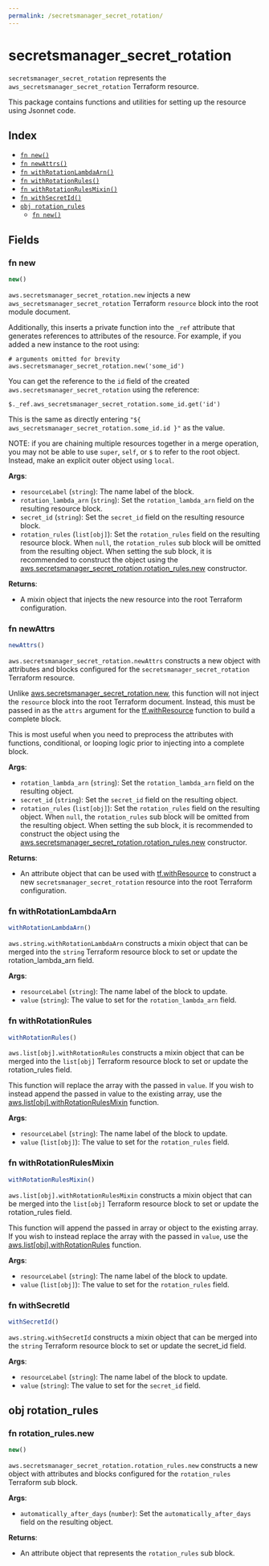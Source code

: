 ```yaml
---
permalink: /secretsmanager_secret_rotation/
---
```


# secretsmanager_secret_rotation

`secretsmanager_secret_rotation` represents the `aws_secretsmanager_secret_rotation` Terraform resource.



This package contains functions and utilities for setting up the resource using Jsonnet code.


## Index

* [`fn new()`](#fn-new)
* [`fn newAttrs()`](#fn-newattrs)
* [`fn withRotationLambdaArn()`](#fn-withrotationlambdaarn)
* [`fn withRotationRules()`](#fn-withrotationrules)
* [`fn withRotationRulesMixin()`](#fn-withrotationrulesmixin)
* [`fn withSecretId()`](#fn-withsecretid)
* [`obj rotation_rules`](#obj-rotation_rules)
  * [`fn new()`](#fn-rotation_rulesnew)

## Fields

### fn new

```ts
new()
```


`aws.secretsmanager_secret_rotation.new` injects a new `aws_secretsmanager_secret_rotation` Terraform `resource`
block into the root module document.

Additionally, this inserts a private function into the `_ref` attribute that generates references to attributes of the
resource. For example, if you added a new instance to the root using:

    # arguments omitted for brevity
    aws.secretsmanager_secret_rotation.new('some_id')

You can get the reference to the `id` field of the created `aws.secretsmanager_secret_rotation` using the reference:

    $._ref.aws_secretsmanager_secret_rotation.some_id.get('id')

This is the same as directly entering `"${ aws_secretsmanager_secret_rotation.some_id.id }"` as the value.

NOTE: if you are chaining multiple resources together in a merge operation, you may not be able to use `super`, `self`,
or `$` to refer to the root object. Instead, make an explicit outer object using `local`.

**Args**:
  - `resourceLabel` (`string`): The name label of the block.
  - `rotation_lambda_arn` (`string`): Set the `rotation_lambda_arn` field on the resulting resource block.
  - `secret_id` (`string`): Set the `secret_id` field on the resulting resource block.
  - `rotation_rules` (`list[obj]`): Set the `rotation_rules` field on the resulting resource block. When `null`, the `rotation_rules` sub block will be omitted from the resulting object. When setting the sub block, it is recommended to construct the object using the [aws.secretsmanager_secret_rotation.rotation_rules.new](#fn-rotation_rulesnew) constructor.

**Returns**:
- A mixin object that injects the new resource into the root Terraform configuration.


### fn newAttrs

```ts
newAttrs()
```


`aws.secretsmanager_secret_rotation.newAttrs` constructs a new object with attributes and blocks configured for the `secretsmanager_secret_rotation`
Terraform resource.

Unlike [aws.secretsmanager_secret_rotation.new](#fn-new), this function will not inject the `resource`
block into the root Terraform document. Instead, this must be passed in as the `attrs` argument for the
[tf.withResource](https://github.com/tf-libsonnet/core/tree/main/docs#fn-withresource) function to build a complete block.

This is most useful when you need to preprocess the attributes with functions, conditional, or looping logic prior to
injecting into a complete block.

**Args**:
  - `rotation_lambda_arn` (`string`): Set the `rotation_lambda_arn` field on the resulting object.
  - `secret_id` (`string`): Set the `secret_id` field on the resulting object.
  - `rotation_rules` (`list[obj]`): Set the `rotation_rules` field on the resulting object. When `null`, the `rotation_rules` sub block will be omitted from the resulting object. When setting the sub block, it is recommended to construct the object using the [aws.secretsmanager_secret_rotation.rotation_rules.new](#fn-rotation_rulesnew) constructor.

**Returns**:
  - An attribute object that can be used with [tf.withResource](https://github.com/tf-libsonnet/core/tree/main/docs#fn-withresource) to construct a new `secretsmanager_secret_rotation` resource into the root Terraform configuration.


### fn withRotationLambdaArn

```ts
withRotationLambdaArn()
```

`aws.string.withRotationLambdaArn` constructs a mixin object that can be merged into the `string`
Terraform resource block to set or update the rotation_lambda_arn field.



**Args**:
  - `resourceLabel` (`string`): The name label of the block to update.
  - `value` (`string`): The value to set for the `rotation_lambda_arn` field.


### fn withRotationRules

```ts
withRotationRules()
```

`aws.list[obj].withRotationRules` constructs a mixin object that can be merged into the `list[obj]`
Terraform resource block to set or update the rotation_rules field.

This function will replace the array with the passed in `value`. If you wish to instead append the
passed in value to the existing array, use the [aws.list[obj].withRotationRulesMixin](TODO) function.


**Args**:
  - `resourceLabel` (`string`): The name label of the block to update.
  - `value` (`list[obj]`): The value to set for the `rotation_rules` field.


### fn withRotationRulesMixin

```ts
withRotationRulesMixin()
```

`aws.list[obj].withRotationRulesMixin` constructs a mixin object that can be merged into the `list[obj]`
Terraform resource block to set or update the rotation_rules field.

This function will append the passed in array or object to the existing array. If you wish
to instead replace the array with the passed in `value`, use the [aws.list[obj].withRotationRules](TODO)
function.


**Args**:
  - `resourceLabel` (`string`): The name label of the block to update.
  - `value` (`list[obj]`): The value to set for the `rotation_rules` field.


### fn withSecretId

```ts
withSecretId()
```

`aws.string.withSecretId` constructs a mixin object that can be merged into the `string`
Terraform resource block to set or update the secret_id field.



**Args**:
  - `resourceLabel` (`string`): The name label of the block to update.
  - `value` (`string`): The value to set for the `secret_id` field.


## obj rotation_rules



### fn rotation_rules.new

```ts
new()
```


`aws.secretsmanager_secret_rotation.rotation_rules.new` constructs a new object with attributes and blocks configured for the `rotation_rules`
Terraform sub block.



**Args**:
  - `automatically_after_days` (`number`): Set the `automatically_after_days` field on the resulting object.

**Returns**:
  - An attribute object that represents the `rotation_rules` sub block.

